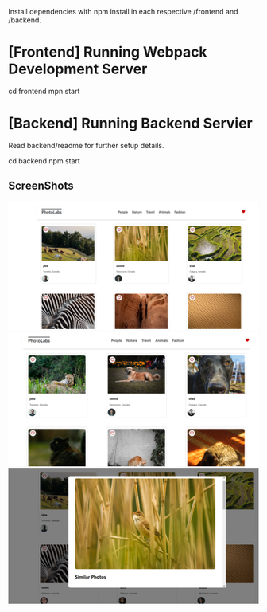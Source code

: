 Install dependencies with npm install in each respective /frontend and /backend.

# [Frontend] Running Webpack Development Server

cd frontend
mpn start

# [Backend] Running Backend Servier
Read backend/readme for further setup details.

cd backend
npm start

## ScreenShots

!["Home"](https://github.com/workuseifu1/photolabs-starter/blob/main/docs/home_photos.png?raw=true)
!["photo_by_topic"](https://github.com/workuseifu1/photolabs-starter/blob/main/docs/select_photo_by_topic.png?raw=true)
!["Select_photo"](https://github.com/workuseifu1/photolabs-starter/blob/main/docs/select_photo.png?raw=true)